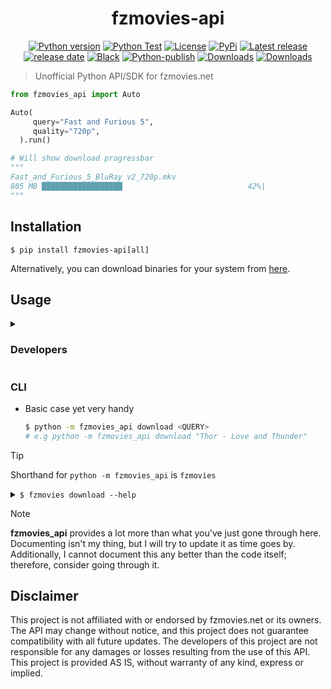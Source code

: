 <h1 align="center">fzmovies-api</h1>

<p align="center">
<a href="#"><img alt="Python version" src="https://img.shields.io/pypi/pyversions/fzmovies-api"/></a>
<a href="https://github.com/Simatwa/fzmovies-api/actions/workflows/python-test.yml"><img src="https://github.com/Simatwa/fzmovies-api/actions/workflows/python-test.yml/badge.svg" alt="Python Test"/></a>
<a href="LICENSE"><img alt="License" src="https://img.shields.io/static/v1?logo=GPL&color=Blue&message=GPLv3&label=License"/></a>
<a href="https://pypi.org/project/fzmovies-api"><img alt="PyPi" src="https://img.shields.io/pypi/v/fzmovies-api"></a>
<a href="https://github.com/Simatwa/fzmovies-api/releases"><img src="https://img.shields.io/github/v/release/Simatwa/fzmovies-api?label=Release&logo=github" alt="Latest release"></img></a>
<a href="https://github.com/Simatwa/fzmovies-api/releases"><img src="https://img.shields.io/github/release-date/Simatwa/fzmovies-api?label=Release date&logo=github" alt="release date"></img></a>
<a href="https://github.com/psf/black"><img alt="Black" src="https://img.shields.io/badge/code%20style-black-000000.svg"/></a>
<a href="https://github.com/Simatwa/fzmovies-api/actions/workflows/python-publish.yml"><img src="https://github.com/Simatwa/fzmovies-api/actions/workflows/python-publish.yml/badge.svg" alt="Python-publish"/></a>
<a href="https://pepy.tech/project/fzmovies-api"><img src="https://static.pepy.tech/personalized-badge/fzmovies-api?period=total&units=international_system&left_color=grey&right_color=blue&left_text=Downloads" alt="Downloads"></a>
<a href="https://github.com/Simatwa/fzmovies-api/releases/latest"><img src="https://img.shields.io/github/downloads/Simatwa/fzmovies-api/total?label=Asset%20Downloads&color=success" alt="Downloads"></img></a>
<!--
<a href="https://hits.seeyoufarm.com"><img src="https://hits.seeyoufarm.com/api/count/incr/badge.svg?url=https%3A%2F%2Fgithub.com/Simatwa/fzmovies-api"/></a>
-->
</p>

> Unofficial Python API/SDK for fzmovies.net

```python
from fzmovies_api import Auto

Auto(
     query="Fast and Furious 5",
     quality="720p",
  ).run()

# Will show download progressbar
"""
Fast_and_Furious_5_BluRay v2_720p.mkv
805 MB ██████████████████                            42%|
"""

```

## Installation

```
$ pip install fzmovies-api[all]
```

Alternatively, you can download binaries for your system from [here](https://github.com/Simatwa/fzmovies-api/releases/latest).

## Usage

<details>

<summary>
  <h3>Developers</h3>
</summary>

```python
# Search by Starcast

from fzmovies_api import Search

search = Search(
    query="Jason Statham",
    searchby="Starcast"
)

print(
    search.results
)

# Output
"""
<SearchResults movies=[<MovieInSearch title="Fast and Furious Presents - Hobbs and Shaw",year=2019> | <MovieInSearch title="Fast X",year=2023> | <MovieInSearch title="The Fate of the Furious [Part 8]",year=2017> | <MovieInSearch title="Mechanic Resurrection",year=2016> | <MovieInSearch title="The Meg",year=2018> | <MovieInSearch title="Wrath of Man",year=2021> | <MovieInSearch title="The Beekeeper",year=2024> | <MovieInSearch title="Operation Fortune Ruse de guerre",year=2023> | <MovieInSearch title="The Expendables 2",year=2012> | <MovieInSearch title="The Expendables 3",year=2014> | <MovieInSearch title="Meg 2 The Trench",year=2023> | <MovieInSearch title="Homefront",year=2013> | <MovieInSearch title="Parker",year=2013> | <MovieInSearch title="Safe",year=2012> | <MovieInSearch title="The Expendables 1",year=2010> | <MovieInSearch title="The Transporter 2002",year=2002> | <MovieInSearch title="Transporter 3 2008",year=2008> | <MovieInSearch title="Death Race",year=2008> | <MovieInSearch title="Expend4bles",year=2023> | <MovieInSearch title="Transporter 2 2005",year=2005>]>
"""
```

#### Perform Search Using Filters

```python
from fzmovies_api import Search
from fzmovies_api.filters import IMDBTop250Filter

search = Search(
    query = IMDBTop250Filter()
)

print(
    search.results
)


#Output
"""
<SearchResults movies=[<MovieInSearch title="Schindlers List",year=1993> | <MovieInSearch title="The Godfather - Part 1",year=1972> | <MovieInSearch title="Pulp Fiction",year=1994> | <MovieInSearch title="12 Angry Men",year=1957> | <MovieInSearch title="Terminator 2 Judgment Day",year=1991> | <MovieInSearch title="The Avengers",year=2012> | <MovieInSearch title="The Cold Light of Day",year=2012> | <MovieInSearch title="The Good the Bad and the Ugly",year=1966> | <MovieInSearch title="The Shawshank Redemption",year=1994> | <MovieInSearch title="Raging Bull",year=1980> | <MovieInSearch title="The Lion King",year=1994> | <MovieInSearch title="New Gladiators",year=2002> | <MovieInSearch title="The Dictator",year=2012> | <MovieInSearch title="The Matrix",year=1999> | <MovieInSearch title="Heat",year=1995> | <MovieInSearch title="2001 A Space Odyssey",year=1968> | <MovieInSearch title="The Silence of the Lambs",year=1991> | <MovieInSearch title="The Departed",year=2006> | <MovieInSearch title="Braveheart",year=1995> | <MovieInSearch title="Up",year=2009>]>
"""
```

#### Fetch All Search Results

```python
from fzmovies_api import Search
from fzmovies_api.filters import IMDBTop250Filter

search = Search(
    query = IMDBTop250Filter()
)

print(
    search.all_results
)

```

##### Limit movies and stream results

```python
from fzmovies_api import Search
from fzmovies_api.filters import MovieGenreFilter

search = Search(
    query = MovieGenreFilter(
        "Action"
    )
)

for result in search.get_all_results(
    limit=40,
    stream=True
    ):

    print(
        result, end='\n\n'
    )
```

#### Download Movies

```python
from fzmovies_api import Search, Navigate, DownloadLinks, Download
from fzmovies_api.filters import OscarsFilter

search = Search(
    query=OscarsFilter(
        category="Best Picture"
    )
)

for movie in search.all_results.movies:

    # Navigate to the specific movie-page
    movie_page = Navigate(movie).results

    # Go to page containing download link
    download_link_page = DownloadLinks(
        movie_page.files[1]
    )

    download_link_metadata = download_link_page.results

    # Follow the link to download the movie
    download_movie = Download(
        download_link_metadata.links[0]
    )

    print(
        "Downloading : '" + movie.title + "' of size " + download_link_metadata.size
    )

    # Dowload the movie using save method
    saved_to = download_movie.save(
        download_link_metadata.filename,
        # To silence progressbar & any other stdout:
        # progress_bar = False,
        # quiet = True
    )

    print(
        saved_to
    )
```

##### Using Auto

```python
from fzmovies_api import Auto
from fzmovies_api.filters import RecentlyReleasedFilter

start = Auto(
    query=RecentlyReleasedFilter(
        category="Hollywood"
    )
)

start.run()
```


</details>

### CLI

- Basic case yet very handy

   ```sh
   $ python -m fzmovies_api download <QUERY>
   # e.g python -m fzmovies_api download "Thor - Love and Thunder"
   ```

> [!TIP]
> Shorthand for `python -m fzmovies_api` is `fzmovies`

<details>

<summary>
   <code>$ fzmovies download --help</code>
</summary>

```
Usage: python -m fzmovies_api download [OPTIONS] QUERY

  Perform search and download first movie in the search results

Options:
  -s, --searchby [Name|Director|Starcast]
                                  Query search-by filter - Name
  -c, --category [All|Bollywood|Hollywood|DHollywood]
                                  Query movie category - All
  -q, --quality [480p|720p]       Movie file download quality - 720p
  -o, --output TEXT               Filename for saving the movie contents to
  -d, --directory TEXT            Directory for saving the movie contents -
                                  pwd
  -z, --chunk-size INTEGER        Chunk_size for downloading files in KB - 512
  -r, --resume                    Resume downloading incomplete files - False
  -q, --quiet                     Not to stdout anything - False
  -y, --yes                       Okay to all prompts - False
  --help                          Show this message and exit.

```

</details>

> [!NOTE]
> **fzmovies_api** provides a lot more than what you've just gone through here. Documenting isn't my thing, but I will try to update it as time goes by. Additionally, I cannot document this any better than the code itself; therefore, consider going through it.

## Disclaimer

This project is not affiliated with or endorsed by fzmovies.net or its owners. The API may change without notice, and this project does not guarantee compatibility with all future updates. The developers of this project are not responsible for any damages or losses resulting from the use of this API. This project is provided AS IS, without warranty of any kind, express or implied.
